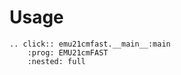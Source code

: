 # Usage

```{eval-rst}
.. click:: emu21cmfast.__main__:main
    :prog: EMU21cmFAST
    :nested: full
```
